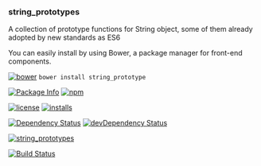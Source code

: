 ### string_prototypes
A collection of prototype functions for String object, some of them already adopted by new standards as ES6

You can easily install  by using Bower, a package manager for front-end components.

[![bower](http://benschwarz.github.io/bower-badges/badge@2x.png)](http://bower.herokuapp.com/packages/string_prototype)
`bower install string_prototype`

[![Package Info](http://img.shields.io/badge/npm-string_prototypes-blue.svg)](https://npmjs.org/package/string_prototypes)
[![npm](https://badge.fury.io/js/string_prototypes.svg)](http://badge.fury.io/js/string_prototypes)

[![license](https://img.shields.io/npm/l/string_prototypes.svg)](https://npmjs.org/package/string_prototypes) 
[![installs](https://img.shields.io/npm/dt/string_prototypes.svg)](https://npmjs.org/package/string_prototypes) 

[![Dependency Status](https://david-dm.org/cloned2k16/_String_Prototypes.svg)](https://david-dm.org/cloned2k16/_String_Prototypes)
[![devDependency Status](https://david-dm.org/cloned2k16/_String_Prototypes/dev-status.svg)](https://david-dm.org/cloned2k16/_String_Prototypes/dev-status)

[![string_prototypes](https://nodei.co/npm/string_prototypes.png?downloads=true&downloadRank=true&stars=true)](https://npmjs.org/string_prototypes)

[![Build Status](https://travis-ci.org/cloned2k16/_String_Prototypes.svg?branch=master)](https://travis-ci.org/cloned2k16/_String_Prototypes)
